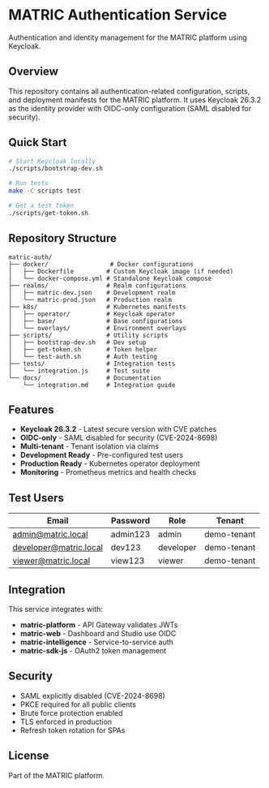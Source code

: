 # MATRIC Authentication Service

Authentication and identity management for the MATRIC platform using Keycloak.

## Overview

This repository contains all authentication-related configuration, scripts, and deployment manifests for the MATRIC platform. It uses Keycloak 26.3.2 as the identity provider with OIDC-only configuration (SAML disabled for security).

## Quick Start

```bash
# Start Keycloak locally
./scripts/bootstrap-dev.sh

# Run tests
make -C scripts test

# Get a test token
./scripts/get-token.sh
```

## Repository Structure

```
matric-auth/
├── docker/                 # Docker configurations
│   ├── Dockerfile         # Custom Keycloak image (if needed)
│   └── docker-compose.yml # Standalone Keycloak compose
├── realms/                # Realm configurations
│   ├── matric-dev.json    # Development realm
│   └── matric-prod.json   # Production realm
├── k8s/                   # Kubernetes manifests
│   ├── operator/          # Keycloak operator
│   ├── base/              # Base configurations
│   └── overlays/          # Environment overlays
├── scripts/               # Utility scripts
│   ├── bootstrap-dev.sh   # Dev setup
│   ├── get-token.sh       # Token helper
│   └── test-auth.sh       # Auth testing
├── tests/                 # Integration tests
│   └── integration.js     # Test suite
└── docs/                  # Documentation
    └── integration.md     # Integration guide
```

## Features

- **Keycloak 26.3.2** - Latest secure version with CVE patches
- **OIDC-only** - SAML disabled for security (CVE-2024-8698)
- **Multi-tenant** - Tenant isolation via claims
- **Development Ready** - Pre-configured test users
- **Production Ready** - Kubernetes operator deployment
- **Monitoring** - Prometheus metrics and health checks

## Test Users

| Email | Password | Role | Tenant |
|-------|----------|------|--------|
| admin@matric.local | admin123 | admin | demo-tenant |
| developer@matric.local | dev123 | developer | demo-tenant |
| viewer@matric.local | view123 | viewer | demo-tenant |

## Integration

This service integrates with:
- **matric-platform** - API Gateway validates JWTs
- **matric-web** - Dashboard and Studio use OIDC
- **matric-intelligence** - Service-to-service auth
- **matric-sdk-js** - OAuth2 token management

## Security

- SAML explicitly disabled (CVE-2024-8698)
- PKCE required for all public clients
- Brute force protection enabled
- TLS enforced in production
- Refresh token rotation for SPAs

## License

Part of the MATRIC platform.